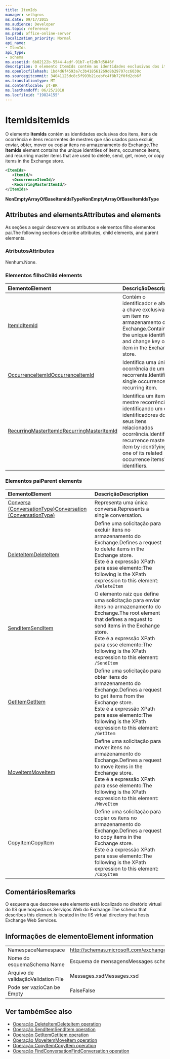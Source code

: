 ```yaml
---
title: ItemIds
manager: sethgros
ms.date: 09/17/2015
ms.audience: Developer
ms.topic: reference
ms.prod: office-online-server
localization_priority: Normal
api_name:
- ItemIds
api_type:
- schema
ms.assetid: 6b82122b-5544-4adf-91b7-ef2db7d5046f
description: O elemento ItemIds contém as identidades exclusivas dos itens, itens de ocorrência e itens recorrentes de mestres que são usados para excluir, enviar, obter, mover ou copiar itens no armazenamento do Exchange.
ms.openlocfilehash: 1bd4d6f4593a7c3b418561269d8b29707cc6030c
ms.sourcegitcommit: 34041125dc8c5f993b21cebfc4f8b72f0fd2cb6f
ms.translationtype: MT
ms.contentlocale: pt-BR
ms.lasthandoff: 06/25/2018
ms.locfileid: "19824155"
---
```

# <a name="itemids"></a><span data-ttu-id="ec900-103">ItemIds</span><span class="sxs-lookup"><span data-stu-id="ec900-103">ItemIds</span></span>
  
<span data-ttu-id="ec900-104">O elemento **ItemIds** contém as identidades exclusivas dos itens, itens de ocorrência e itens recorrentes de mestres que são usados para excluir, enviar, obter, mover ou copiar itens no armazenamento do Exchange.</span><span class="sxs-lookup"><span data-stu-id="ec900-104">The **ItemIds** element contains the unique identities of items, occurrence items, and recurring master items that are used to delete, send, get, move, or copy items in the Exchange store.</span></span>
  
```xml
<ItemIds>
   <ItemId/>
   <OccurrenceItemId/>
   <RecurringMasterItemId/>
</ItemIds>
```

<span data-ttu-id="ec900-105">**NonEmptyArrayOfBaseItemIdsType**</span><span class="sxs-lookup"><span data-stu-id="ec900-105">**NonEmptyArrayOfBaseItemIdsType**</span></span>

## <a name="attributes-and-elements"></a><span data-ttu-id="ec900-106">Attributes and elements</span><span class="sxs-lookup"><span data-stu-id="ec900-106">Attributes and elements</span></span>

<span data-ttu-id="ec900-107">As seções a seguir descrevem os atributos e elementos filho elementos pai.</span><span class="sxs-lookup"><span data-stu-id="ec900-107">The following sections describe attributes, child elements, and parent elements.</span></span> 
  
### <a name="attributes"></a><span data-ttu-id="ec900-108">Atributos</span><span class="sxs-lookup"><span data-stu-id="ec900-108">Attributes</span></span>

<span data-ttu-id="ec900-109">Nenhum.</span><span class="sxs-lookup"><span data-stu-id="ec900-109">None.</span></span>
  
### <a name="child-elements"></a><span data-ttu-id="ec900-110">Elementos filho</span><span class="sxs-lookup"><span data-stu-id="ec900-110">Child elements</span></span>

|<span data-ttu-id="ec900-111">**Elemento**</span><span class="sxs-lookup"><span data-stu-id="ec900-111">**Element**</span></span>|<span data-ttu-id="ec900-112">**Descrição**</span><span class="sxs-lookup"><span data-stu-id="ec900-112">**Description**</span></span>|
|:-----|:-----|
|[<span data-ttu-id="ec900-113">ItemId</span><span class="sxs-lookup"><span data-stu-id="ec900-113">ItemId</span></span>](itemid.md) <br/> |<span data-ttu-id="ec900-114">Contém o identificador e alterar a chave exclusiva de um item no armazenamento do Exchange.</span><span class="sxs-lookup"><span data-stu-id="ec900-114">Contains the unique identifier and change key of an item in the Exchange store.</span></span>  <br/> |
|[<span data-ttu-id="ec900-115">OccurrenceItemId</span><span class="sxs-lookup"><span data-stu-id="ec900-115">OccurrenceItemId</span></span>](occurrenceitemid.md) <br/> |<span data-ttu-id="ec900-116">Identifica uma única ocorrência de um item recorrente.</span><span class="sxs-lookup"><span data-stu-id="ec900-116">Identifies a single occurrence of a recurring item.</span></span>  <br/> |
|[<span data-ttu-id="ec900-117">RecurringMasterItemId</span><span class="sxs-lookup"><span data-stu-id="ec900-117">RecurringMasterItemId</span></span>](recurringmasteritemid.md) <br/> |<span data-ttu-id="ec900-118">Identifica um item-mestre recorrência identificando um dos identificadores dos seus itens relacionados ocorrência.</span><span class="sxs-lookup"><span data-stu-id="ec900-118">Identifies a recurrence master item by identifying one of its related occurrence items' identifiers.</span></span>  <br/> |
   
### <a name="parent-elements"></a><span data-ttu-id="ec900-119">Elementos pai</span><span class="sxs-lookup"><span data-stu-id="ec900-119">Parent elements</span></span>

|<span data-ttu-id="ec900-120">**Elemento**</span><span class="sxs-lookup"><span data-stu-id="ec900-120">**Element**</span></span>|<span data-ttu-id="ec900-121">**Descrição**</span><span class="sxs-lookup"><span data-stu-id="ec900-121">**Description**</span></span>|
|:-----|:-----|
|[<span data-ttu-id="ec900-122">Conversa (ConversationType)</span><span class="sxs-lookup"><span data-stu-id="ec900-122">Conversation (ConversationType)</span></span>](conversation-conversationtype.md) <br/> |<span data-ttu-id="ec900-123">Representa uma única conversa.</span><span class="sxs-lookup"><span data-stu-id="ec900-123">Represents a single conversation.</span></span>  <br/> |
|[<span data-ttu-id="ec900-124">DeleteItem</span><span class="sxs-lookup"><span data-stu-id="ec900-124">DeleteItem</span></span>](deleteitem.md) <br/> |<span data-ttu-id="ec900-125">Define uma solicitação para excluir itens no armazenamento do Exchange.</span><span class="sxs-lookup"><span data-stu-id="ec900-125">Defines a request to delete items in the Exchange store.</span></span>  <br/> <span data-ttu-id="ec900-126">Este é a expressão XPath para esse elemento:</span><span class="sxs-lookup"><span data-stu-id="ec900-126">The following is the XPath expression to this element:</span></span>  <br/>  `/DeleteItem` <br/> |
|[<span data-ttu-id="ec900-127">SendItem</span><span class="sxs-lookup"><span data-stu-id="ec900-127">SendItem</span></span>](senditem.md) <br/> |<span data-ttu-id="ec900-128">O elemento raiz que define uma solicitação para enviar itens no armazenamento do Exchange.</span><span class="sxs-lookup"><span data-stu-id="ec900-128">The root element that defines a request to send items in the Exchange store.</span></span>  <br/> <span data-ttu-id="ec900-129">Este é a expressão XPath para esse elemento:</span><span class="sxs-lookup"><span data-stu-id="ec900-129">The following is the XPath expression to this element:</span></span>  <br/>  `/SendItem` <br/> |
|[<span data-ttu-id="ec900-130">GetItem</span><span class="sxs-lookup"><span data-stu-id="ec900-130">GetItem</span></span>](getitem.md) <br/> |<span data-ttu-id="ec900-131">Define uma solicitação para obter itens do armazenamento do Exchange.</span><span class="sxs-lookup"><span data-stu-id="ec900-131">Defines a request to get items from the Exchange store.</span></span>  <br/> <span data-ttu-id="ec900-132">Este é a expressão XPath para esse elemento:</span><span class="sxs-lookup"><span data-stu-id="ec900-132">The following is the XPath expression to this element:</span></span>  <br/>  `/GetItem` <br/> |
|[<span data-ttu-id="ec900-133">MoveItem</span><span class="sxs-lookup"><span data-stu-id="ec900-133">MoveItem</span></span>](moveitem.md) <br/> |<span data-ttu-id="ec900-134">Define uma solicitação para mover itens no armazenamento do Exchange.</span><span class="sxs-lookup"><span data-stu-id="ec900-134">Defines a request to move items in the Exchange store.</span></span>  <br/> <span data-ttu-id="ec900-135">Este é a expressão XPath para esse elemento:</span><span class="sxs-lookup"><span data-stu-id="ec900-135">The following is the XPath expression to this element:</span></span>  <br/>  `/MoveItem` <br/> |
|[<span data-ttu-id="ec900-136">CopyItem</span><span class="sxs-lookup"><span data-stu-id="ec900-136">CopyItem</span></span>](copyitem.md) <br/> |<span data-ttu-id="ec900-137">Define uma solicitação para copiar os itens no armazenamento do Exchange.</span><span class="sxs-lookup"><span data-stu-id="ec900-137">Defines a request to copy items in the Exchange store.</span></span>  <br/> <span data-ttu-id="ec900-138">Este é a expressão XPath para esse elemento:</span><span class="sxs-lookup"><span data-stu-id="ec900-138">The following is the XPath expression to this element:</span></span>  <br/>  `/CopyItem` <br/> |
   
## <a name="remarks"></a><span data-ttu-id="ec900-139">Comentários</span><span class="sxs-lookup"><span data-stu-id="ec900-139">Remarks</span></span>

<span data-ttu-id="ec900-140">O esquema que descreve este elemento está localizado no diretório virtual do IIS que hospeda os Serviços Web do Exchange.</span><span class="sxs-lookup"><span data-stu-id="ec900-140">The schema that describes this element is located in the IIS virtual directory that hosts Exchange Web Services.</span></span>
  
## <a name="element-information"></a><span data-ttu-id="ec900-141">Informações de elemento</span><span class="sxs-lookup"><span data-stu-id="ec900-141">Element information</span></span>

|||
|:-----|:-----|
|<span data-ttu-id="ec900-142">Namespace</span><span class="sxs-lookup"><span data-stu-id="ec900-142">Namespace</span></span>  <br/> |http://schemas.microsoft.com/exchange/services/2006/messages  <br/> |
|<span data-ttu-id="ec900-143">Nome do esquema</span><span class="sxs-lookup"><span data-stu-id="ec900-143">Schema Name</span></span>  <br/> |<span data-ttu-id="ec900-144">Esquema de mensagens</span><span class="sxs-lookup"><span data-stu-id="ec900-144">Messages schema</span></span>  <br/> |
|<span data-ttu-id="ec900-145">Arquivo de validação</span><span class="sxs-lookup"><span data-stu-id="ec900-145">Validation File</span></span>  <br/> |<span data-ttu-id="ec900-146">Messages.xsd</span><span class="sxs-lookup"><span data-stu-id="ec900-146">Messages.xsd</span></span>  <br/> |
|<span data-ttu-id="ec900-147">Pode ser vazio</span><span class="sxs-lookup"><span data-stu-id="ec900-147">Can be Empty</span></span>  <br/> |<span data-ttu-id="ec900-148">False</span><span class="sxs-lookup"><span data-stu-id="ec900-148">False</span></span>  <br/> |
   
## <a name="see-also"></a><span data-ttu-id="ec900-149">Ver também</span><span class="sxs-lookup"><span data-stu-id="ec900-149">See also</span></span>

- [<span data-ttu-id="ec900-150">Operação DeleteItem</span><span class="sxs-lookup"><span data-stu-id="ec900-150">DeleteItem operation</span></span>](deleteitem-operation.md)
- [<span data-ttu-id="ec900-151">Operação SendItem</span><span class="sxs-lookup"><span data-stu-id="ec900-151">SendItem operation</span></span>](senditem-operation.md) 
- [<span data-ttu-id="ec900-152">Operação GetItem</span><span class="sxs-lookup"><span data-stu-id="ec900-152">GetItem operation</span></span>](getitem-operation.md)
- [<span data-ttu-id="ec900-153">Operação MoveItem</span><span class="sxs-lookup"><span data-stu-id="ec900-153">MoveItem operation</span></span>](moveitem-operation.md)
- [<span data-ttu-id="ec900-154">Operação CopyItem</span><span class="sxs-lookup"><span data-stu-id="ec900-154">CopyItem operation</span></span>](copyitem-operation.md)
- [<span data-ttu-id="ec900-155">Operação FindConversation</span><span class="sxs-lookup"><span data-stu-id="ec900-155">FindConversation operation</span></span>](findconversation-operation.md)

